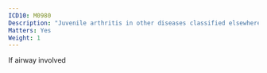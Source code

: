 ```yaml
---
ICD10: M0980
Description: "Juvenile arthritis in other diseases classified elsewhere: Multiple sites"
Matters: Yes
Weight: 1
---
```

If airway involved
